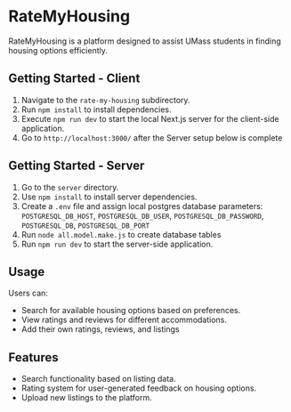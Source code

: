 # RateMyHousing

RateMyHousing is a platform designed to assist UMass students in finding housing options efficiently.

## Getting Started - Client

1. Navigate to the `rate-my-housing` subdirectory.
2. Run `npm install` to install dependencies.
3. Execute `npm run dev` to start the local Next.js server for the client-side application.
4. Go to `http://localhost:3000/` after the Server setup below is complete

## Getting Started - Server

1. Go to the `server` directory.
2. Use `npm install` to install server dependencies.
3. Create a `.env` file and assign local postgres database parameters: `POSTGRESQL_DB_HOST`, `POSTGRESQL_DB_USER`, `POSTGRESQL_DB_PASSWORD`, `POSTGRESQL_DB`, `POSTGRESQL_DB_PORT`
4. Run `node all.model.make.js` to create database tables
5. Run `npm run dev` to start the server-side application.

## Usage

Users can:
- Search for available housing options based on preferences.
- View ratings and reviews for different accommodations.
- Add their own ratings, reviews, and listings

## Features

- Search functionality based on listing data.
- Rating system for user-generated feedback on housing options.
- Upload new listings to the platform.
